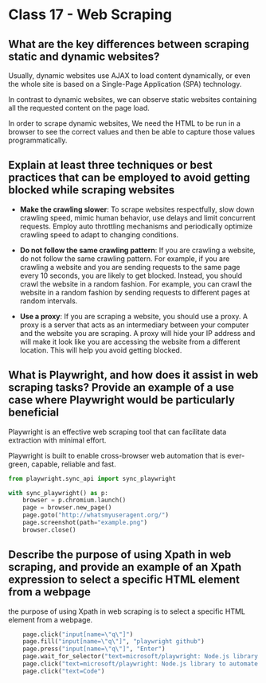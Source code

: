 # Class 17 - Web Scraping

## What are the key differences between scraping static and dynamic websites?

Usually, dynamic websites use AJAX to load content dynamically, or even the whole site is based on a Single-Page Application (SPA) technology.

In contrast to dynamic websites, we can observe static websites containing all the requested content on the page load.

In order to scrape dynamic websites, We need the HTML to be run in a browser to see the correct values and then be able to capture those values programmatically.

## Explain at least three techniques or best practices that can be employed to avoid getting blocked while scraping websites

- **Make the crawling slower**:
To scrape websites respectfully, slow down crawling speed, mimic human behavior, use delays and limit concurrent requests. Employ auto throttling mechanisms and periodically optimize crawling speed to adapt to changing conditions.

- **Do not follow the same crawling pattern**:
If you are crawling a website, do not follow the same crawling pattern. For example, if you are crawling a website and you are sending requests to the same page every 10 seconds, you are likely to get blocked. Instead, you should crawl the website in a random fashion. For example, you can crawl the website in a random fashion by sending requests to different pages at random intervals.

- **Use a proxy**:
If you are scraping a website, you should use a proxy. A proxy is a server that acts as an intermediary between your computer and the website you are scraping. A proxy will hide your IP address and will make it look like you are accessing the website from a different location. This will help you avoid getting blocked.

## What is Playwright, and how does it assist in web scraping tasks? Provide an example of a use case where Playwright would be particularly beneficial

Playwright is an effective web scraping tool that can facilitate data extraction with minimal effort.

Playwright is built to enable cross-browser web automation that is ever-green, capable, reliable and fast.

```python
from playwright.sync_api import sync_playwright

with sync_playwright() as p:
    browser = p.chromium.launch()
    page = browser.new_page()
    page.goto("http://whatsmyuseragent.org/")
    page.screenshot(path="example.png")
    browser.close()
```

## Describe the purpose of using Xpath in web scraping, and provide an example of an Xpath expression to select a specific HTML element from a webpage

the purpose of using Xpath in web scraping is to select a specific HTML element from a webpage.

```python
    page.click("input[name=\"q\"]")
    page.fill("input[name=\"q\"]", "playwright github")
    page.press("input[name=\"q\"]", "Enter")
    page.wait_for_selector("text=microsoft/playwright: Node.js library to automate …")
    page.click("text=microsoft/playwright: Node.js library to automate …")
    page.click("text=Code")
```
